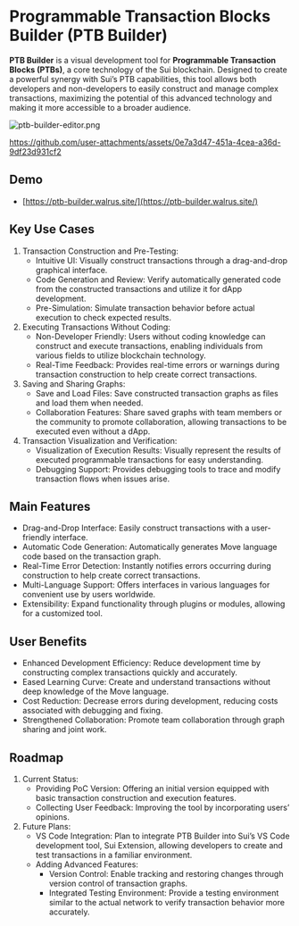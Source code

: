# Programmable Transaction Blocks Builder (PTB Builder)

**PTB Builder** is a visual development tool for **Programmable Transaction Blocks (PTBs)**, a core technology of the Sui blockchain. Designed to create a powerful synergy with Sui’s PTB capabilities, this tool allows both developers and non-developers to easily construct and manage complex transactions, maximizing the potential of this advanced technology and making it more accessible to a broader audience.

![ptb-builder-editor.png](https://docs.zktx.io/images/ptb-builder-editor.png)

https://github.com/user-attachments/assets/0e7a3d47-451a-4cea-a36d-9df23d931cf2

## Demo

- [https://ptb-builder.walrus.site/](https://ptb-builder.walrus.site/)

## Key Use Cases

1. Transaction Construction and Pre-Testing:
   - Intuitive UI: Visually construct transactions through a drag-and-drop graphical interface.
   - Code Generation and Review: Verify automatically generated code from the constructed transactions and utilize it for dApp development.
   - Pre-Simulation: Simulate transaction behavior before actual execution to check expected results.
1. Executing Transactions Without Coding:
   - Non-Developer Friendly: Users without coding knowledge can construct and execute transactions, enabling individuals from various fields to utilize blockchain technology.
   - Real-Time Feedback: Provides real-time errors or warnings during transaction construction to help create correct transactions.
1. Saving and Sharing Graphs:
   - Save and Load Files: Save constructed transaction graphs as files and load them when needed.
   - Collaboration Features: Share saved graphs with team members or the community to promote collaboration, allowing transactions to be executed even without a dApp.
1. Transaction Visualization and Verification:
   - Visualization of Execution Results: Visually represent the results of executed programmable transactions for easy understanding.
   - Debugging Support: Provides debugging tools to trace and modify transaction flows when issues arise.

## Main Features

- Drag-and-Drop Interface: Easily construct transactions with a user-friendly interface.
- Automatic Code Generation: Automatically generates Move language code based on the transaction graph.
- Real-Time Error Detection: Instantly notifies errors occurring during construction to help create correct transactions.
- Multi-Language Support: Offers interfaces in various languages for convenient use by users worldwide.
- Extensibility: Expand functionality through plugins or modules, allowing for a customized tool.

## User Benefits

- Enhanced Development Efficiency: Reduce development time by constructing complex transactions quickly and accurately.
- Eased Learning Curve: Create and understand transactions without deep knowledge of the Move language.
- Cost Reduction: Decrease errors during development, reducing costs associated with debugging and fixing.
- Strengthened Collaboration: Promote team collaboration through graph sharing and joint work.

## Roadmap

1. Current Status:
   - Providing PoC Version: Offering an initial version equipped with basic transaction construction and execution features.
   - Collecting User Feedback: Improving the tool by incorporating users’ opinions.
1. Future Plans:
   - VS Code Integration: Plan to integrate PTB Builder into Sui’s VS Code development tool, Sui Extension, allowing developers to create and test transactions in a familiar environment.
   - Adding Advanced Features:
     - Version Control: Enable tracking and restoring changes through version control of transaction graphs.
     - Integrated Testing Environment: Provide a testing environment similar to the actual network to verify transaction behavior more accurately.
